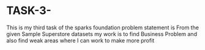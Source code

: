 # TASK-3-
This is my third task of the sparks foundation problem statement is From the given Sample Superstore datasets my work is to find Business Problem and also find weak areas where I can work to make more profit
